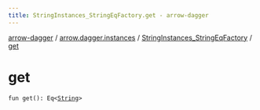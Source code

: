 ```yaml
---
title: StringInstances_StringEqFactory.get - arrow-dagger
---
```


[arrow-dagger](../../index.html) / [arrow.dagger.instances](../index.html) / [StringInstances_StringEqFactory](index.html) / [get](./get.html)

# get

`fun get(): Eq<`[`String`](https://kotlinlang.org/api/latest/jvm/stdlib/kotlin/-string/index.html)`>`